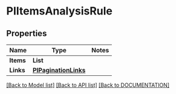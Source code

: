 # PIItemsAnalysisRule

## Properties
Name | Type | Notes
------------ | ------------- | -------------
**Items** | **List<PIAnalysisRule>**
**Links** | **[**PIPaginationLinks**](../Model/PIPaginationLinks.md)**

[[Back to Model list]](../../DOCUMENTATION.md#documentation-for-models) [[Back to API list]](../../DOCUMENTATION.md#documentation-for-api-endpoints) [[Back to DOCUMENTATION]](../../DOCUMENTATION.md)
